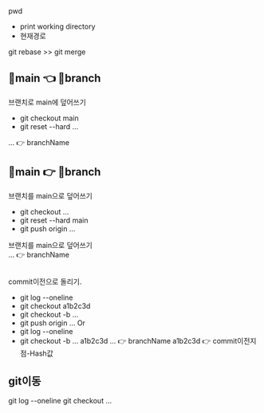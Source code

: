 ## 
pwd
- print working directory
- 현재경로


git rebase >> git merge




## 📘main 👈 📕branch
브랜치로 main에 덮어쓰기  
- git checkout main
- git reset --hard ...


... 👉 branchName

## 📕main 👉 📘branch
브랜치를 main으로 덮어쓰기  
- git checkout ...
- git reset --hard main
- git push origin ...

브랜치를 main으로 덮어쓰기  
... 👉 branchName  


##
commit이전으로 돌리기.

- git log --oneline
- git checkout a1b2c3d
- git checkout -b ...
- git push origin ...
Or
- git log --oneline
- git checkout -b ... a1b2c3d
... 👉 branchName
a1b2c3d 👉 commit이전지점-Hash값


## git이동
git log --oneline
git checkout ...
